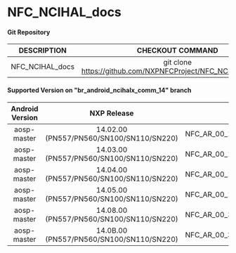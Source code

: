 # NFC_NCIHAL_docs


#### Git Repository

| DESCRIPTION        | CHECKOUT COMMAND          |
| :-------------: |:-------------:| 
| NFC_NCIHAL_docs    |  git clone https://github.com/NXPNFCProject/NFC_NCIHAL_docs.git |

#### Supported Version on "br_android_ncihalx_comm_14" branch
| Android Version        | NXP Release          | NXP Tag  |
| :-------------: |:---------------------:| :-----:|
| aosp-master      |  14.02.00 (PN557/PN560/SN100/SN110/SN220) |  NFC_AR_00_1E800_14.02.00_OpnSrc |
| aosp-master              |  14.03.00 (PN557/PN560/SN100/SN110/SN220) |  NFC_AR_00_1E800_14.03.00_OpnSrc |
| aosp-master              |  14.04.00 (PN557/PN560/SN100/SN110/SN220) |  NFC_AR_00_1E800_14.04.00_OpnSrc |
| aosp-master              |  14.05.00 (PN557/PN560/SN100/SN110/SN220) |  NFC_AR_00_1E800_14.05.00_OpnSrc || aosp-master              |  14.05.00 (PN557/PN560/SN100/SN110/SN220) |  NFC_AR_00_1E800_14.05.00_OpnSrc || aosp-master              |  14.05.00 (PN557/PN560/SN100/SN110/SN220) |  NFC_AR_00_1E800_14.05.00_OpnSrc |
| aosp-master              |  14.08.00 (PN557/PN560/SN100/SN110/SN220) |  NFC_AR_00_3E800_14.08.00_OpnSrc |
| aosp-master              |  14.0B.00 (PN557/PN560/SN100/SN110/SN220) |  NFC_AR_00_3E800_14.0B.00_OpnSrc || android-14.0.0_r2              |  14.0E.00 (PN557/PN560/SN100/SN110/SN220) |  NFC_AR_00_3E800_14.0E.00_OpnSrc |